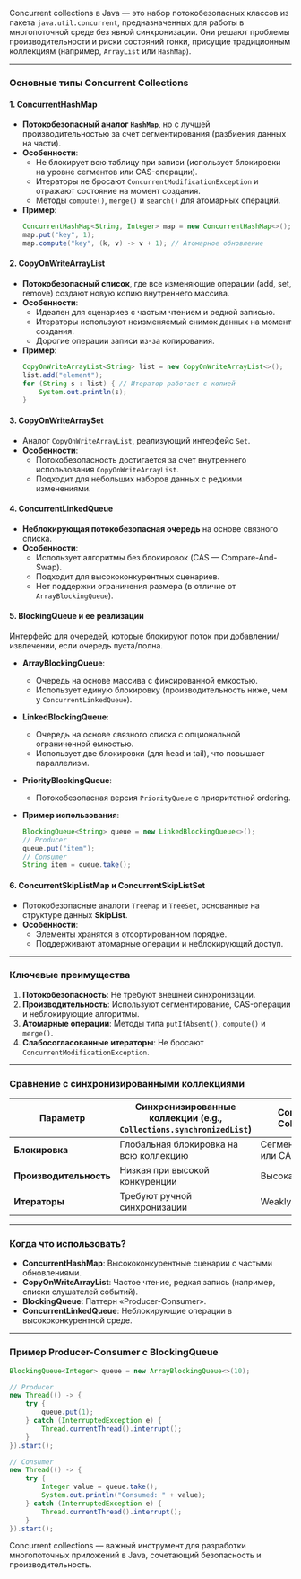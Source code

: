 Concurrent collections в Java — это набор потокобезопасных классов из пакета `java.util.concurrent`, предназначенных для работы в многопоточной среде без явной синхронизации. Они решают проблемы производительности и риски состояний гонки, присущие традиционным коллекциям (например, `ArrayList` или `HashMap`).

---

### **Основные типы Concurrent Collections**

#### 1. **ConcurrentHashMap**
- **Потокобезопасный аналог `HashMap`**, но с лучшей производительностью за счет сегментирования (разбиения данных на части).
- **Особенности**:
    - Не блокирует всю таблицу при записи (использует блокировки на уровне сегментов или CAS-операции).
    - Итераторы не бросают `ConcurrentModificationException` и отражают состояние на момент создания.
    - Методы `compute()`, `merge()` и `search()` для атомарных операций.
- **Пример**:
  ```java
  ConcurrentHashMap<String, Integer> map = new ConcurrentHashMap<>();
  map.put("key", 1);
  map.compute("key", (k, v) -> v + 1); // Атомарное обновление
  ```

#### 2. **CopyOnWriteArrayList**
- **Потокобезопасный список**, где все изменяющие операции (add, set, remove) создают новую копию внутреннего массива.
- **Особенности**:
    - Идеален для сценариев с частым чтением и редкой записью.
    - Итераторы используют неизменяемый снимок данных на момент создания.
    - Дорогие операции записи из-за копирования.
- **Пример**:
  ```java
  CopyOnWriteArrayList<String> list = new CopyOnWriteArrayList<>();
  list.add("element");
  for (String s : list) { // Итератор работает с копией
      System.out.println(s);
  }
  ```

#### 3. **CopyOnWriteArraySet**
- Аналог `CopyOnWriteArrayList`, реализующий интерфейс `Set`.
- **Особенности**:
    - Потокобезопасность достигается за счет внутреннего использования `CopyOnWriteArrayList`.
    - Подходит для небольших наборов данных с редкими изменениями.

#### 4. **ConcurrentLinkedQueue**
- **Неблокирующая потокобезопасная очередь** на основе связного списка.
- **Особенности**:
    - Использует алгоритмы без блокировок (CAS — Compare-And-Swap).
    - Подходит для высококонкурентных сценариев.
    - Нет поддержки ограничения размера (в отличие от `ArrayBlockingQueue`).

#### 5. **BlockingQueue и ее реализации**
Интерфейс для очередей, которые блокируют поток при добавлении/извлечении, если очередь пуста/полна.

- **ArrayBlockingQueue**:
    - Очередь на основе массива с фиксированной емкостью.
    - Использует единую блокировку (производительность ниже, чем у `ConcurrentLinkedQueue`).

- **LinkedBlockingQueue**:
    - Очередь на основе связного списка с опциональной ограниченной емкостью.
    - Использует две блокировки (для head и tail), что повышает параллелизм.

- **PriorityBlockingQueue**:
    - Потокобезопасная версия `PriorityQueue` с приоритетной ordering.

- **Пример использования**:
  ```java
  BlockingQueue<String> queue = new LinkedBlockingQueue<>();
  // Producer
  queue.put("item");
  // Consumer
  String item = queue.take();
  ```

#### 6. **ConcurrentSkipListMap и ConcurrentSkipListSet**
- Потокобезопасные аналоги `TreeMap` и `TreeSet`, основанные на структуре данных **SkipList**.
- **Особенности**:
    - Элементы хранятся в отсортированном порядке.
    - Поддерживают атомарные операции и неблокирующий доступ.

---

### **Ключевые преимущества**
1. **Потокобезопасность**: Не требуют внешней синхронизации.
2. **Производительность**: Используют сегментирование, CAS-операции и неблокирующие алгоритмы.
3. **Атомарные операции**: Методы типа `putIfAbsent()`, `compute()` и `merge()`.
4. **Слабосогласованные итераторы**: Не бросают `ConcurrentModificationException`.

---

### **Сравнение с синхронизированными коллекциями**
| **Параметр**          | **Синхронизированные коллекции** (e.g., `Collections.synchronizedList`) | **Concurrent Collections** |
|------------------------|-------------------------------------------------------------------------|----------------------------|
| **Блокировка**         | Глобальная блокировка на всю коллекцию                                 | Сегментированная или CAS   |
| **Производительность** | Низкая при высокой конкуренции                                         | Высокая                   |
| **Итераторы**          | Требуют ручной синхронизации                                           | Weakly consistent         |

---

### **Когда что использовать?**
- **ConcurrentHashMap**: Высококонкурентные сценарии с частыми обновлениями.
- **CopyOnWriteArrayList**: Частое чтение, редкая запись (например, списки слушателей событий).
- **BlockingQueue**: Паттерн «Producer-Consumer».
- **ConcurrentLinkedQueue**: Неблокирующие операции в высококонкурентной среде.

---

### **Пример Producer-Consumer с BlockingQueue**
```java
BlockingQueue<Integer> queue = new ArrayBlockingQueue<>(10);

// Producer
new Thread(() -> {
    try {
        queue.put(1);
    } catch (InterruptedException e) {
        Thread.currentThread().interrupt();
    }
}).start();

// Consumer
new Thread(() -> {
    try {
        Integer value = queue.take();
        System.out.println("Consumed: " + value);
    } catch (InterruptedException e) {
        Thread.currentThread().interrupt();
    }
}).start();
```

Concurrent collections — важный инструмент для разработки многопоточных приложений в Java, сочетающий безопасность и производительность.